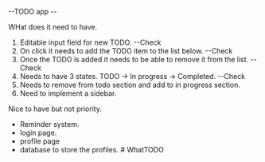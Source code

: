 --TODO app --

WHat does it need to have.

1. Editable input field for new TODO. --Check
2. On click it needs to add the TODO item to the list below. --Check 
3. Once the TODO is added it needs to be able to remove it from the list. --Check 
4. Needs to have 3 states. TODO -> In progress -> Completed. --Check
5. Needs to remove from todo section and add to in progress section.
5. Need to implement a sidebar. 

Nice to have but not priority. 
- Reminder system. 
- login page. 
- profile  page
- database to store the profiles. # WhatTODO
